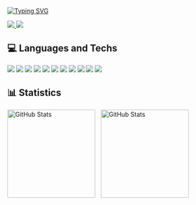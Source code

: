[![Typing SVG](https://readme-typing-svg.demolab.com?font=Fira+Code&size=24&pause=1000&color=FFFFFF&random=true&width=465&height=81&lines=Wassup+%F0%9F%92%AA)](https://git.io/typing-svg)

<a href = "https://www.linkedin.com/in/murilo-freitas-de-souza-67a01b2bb/" > 
        <img src= "https://img.shields.io/badge/linkedin-%230077B5.svg?style=for-the-badge&logo=linkedin&logoColor=white" > 
    </a>
    <a href = "https://www.instagram.com/murilofsouza_/" > 
        <img src= "https://img.shields.io/badge/Instagram-%23E4405F.svg?style=for-the-badge&logo=Instagram&logoColor=white" > 
    </a>
</div>

## 💻 Languages and Techs

<div>
    <img src="https://img.shields.io/badge/html5-%23E34F26.svg?style=for-the-badge&logo=html5&logoColor=white" />
    <img src="https://img.shields.io/badge/css3-%231572B6.svg?style=for-the-badge&logo=css3&logoColor=white" />
    <img src="https://img.shields.io/badge/javascript-%23323330.svg?style=for-the-badge&logo=javascript&logoColor=%23F7DF1E" />
    <img src="https://img.shields.io/badge/node.js-6DA55F?style=for-the-badge&logo=node.js&logoColor=white" />
    <img src="https://img.shields.io/badge/Bootstrap-563D7C?style=for-the-badge&logo=bootstrap&logoColor=white" />
    <img src="https://img.shields.io/badge/Sass-CC6699?style=for-the-badge&logo=sass&logoColor=white" />
    <img src="https://img.shields.io/badge/java-%23ED8B00.svg?style=for-the-badge&logo=openjdk&logoColor=white" />
    <img src="https://img.shields.io/badge/c++-%2300599C.svg?style=for-the-badge&logo=c%2B%2B&logoColor=white" />
    <img src="https://img.shields.io/badge/c-%2300599C.svg?style=for-the-badge&logo=c%2B%2B&logoColor=white" />
    <img src="https://img.shields.io/badge/mysql-%2300f.svg?style=for-the-badge&logo=mysql&logoColor=white" />
    <img src= "https://img.shields.io/badge/markdown-%23000000.svg?style=for-the-badge&logo=markdown&logoColor=white" >  
</div>


## 📊 Statistics

  <img 
    align="left" 
    alt="GitHub Stats" 
    height="200" 
    style="padding-right: 10px;" 
    src="https://github-readme-stats.vercel.app/api?username=murilofsouzaa&show_icons=true&theme=tokyonight&include_all_commits=true&locale=en"  />

<img 
      align="left" 
      alt="GitHub Stats" 
      height="200" 
      src="https://github-readme-stats.vercel.app/api/top-langs/?username=murilofsouzaa&theme=tokyonight&layout=compact&custom_title=Technologies&langs_count=9" />


